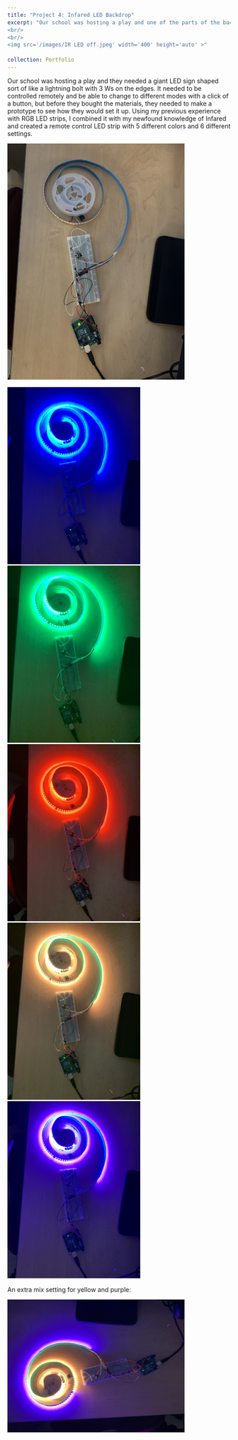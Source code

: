 ```yaml
---
title: "Project 4: Infared LED Backdrop"
excerpt: "Our school was hosting a play and one of the parts of the backdrop was a giant LED sign for a backdrop, but before they spent money on LEDs, they needed someone to create a prototype controlled by an Infared remote. It was my first time using Infared, but I loved how it turned out. It has 6 different settings with 5 different colors.
<br/>
<br/>
<img src='/images/IR LED off.jpeg' width='400' height='auto' >"

collection: Portfolio
---
```


Our school was hosting a play and they needed a giant LED sign shaped sort of like a lightning bolt with 3 Ws on the edges. It needed to be controlled remotely and be able to change to different modes with a click of a button, but before they bought the materials, they needed to make a prototype to see how they would set it up. Using my previous experience with RGB LED strips, I combined it with my newfound knowledge of Infared and created a remote control LED strip with 5 different colors and 6 different settings.
<p></p>
<img src='/images/IR LED off.jpeg' width='400' height='auto' >
<p></p>
<img src='/images/IR LED Blue.jpeg' width='300' height='auto' >
<img src='/images/IR LED Green.jpeg' width='300' height='auto' >
<img src='/images/IR LED Red.jpeg' width='300' height='auto' >
<img src='/images/IR LED Yellow.jpeg' width='300' height='auto' >
<img src='/images/IR LED Purple.jpeg' width='300' height='auto' >
<p></p>
An extra mix setting for yellow and purple:
<p></p>
<img src='/images/IR LED Mix.jpeg' width='400' height='auto' >


